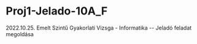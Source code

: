 # Proj1-Jelado-10A_F
2022.10.25. Emelt Szintű Gyakorlati Vizsga - Informatika -- Jeladó feladat megoldása
